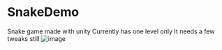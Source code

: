# SnakeDemo
 Snake game made with unity
 Currently has one level only 
 It needs a few tweaks still
 ![image](https://github.com/user-attachments/assets/a8e78d33-c306-4bd0-a773-6b35b9c826a4)

